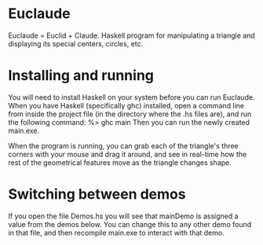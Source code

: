 # Euclaude
Euclaude = Euclid + Claude.  Haskell program for manipulating a triangle and displaying its special centers, circles, etc.

# Installing and running
You will need to install Haskell on your system before you can run Euclaude.
When you have Haskell (specifically ghc) installed, open a command line from inside the project file
(in the directory where the .hs files are), and run the following command:
%> ghc main
Then you can run the newly created main.exe.

When the program is running, you can grab each of the triangle's three corners with your mouse and drag it around,
and see in real-time how the rest of the geometrical features move as the triangle changes shape.

# Switching between demos
If you open the file Demos.hs you will see that mainDemo is assigned a value from the demos below.
You can change this to any other demo found in that file, and then recompile main.exe to interact with that demo.
